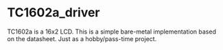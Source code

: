 # TC1602a_driver

TC1602a is a 16x2 LCD. This is a simple bare-metal implementation based on the datasheet. Just as a hobby/pass-time project. 
